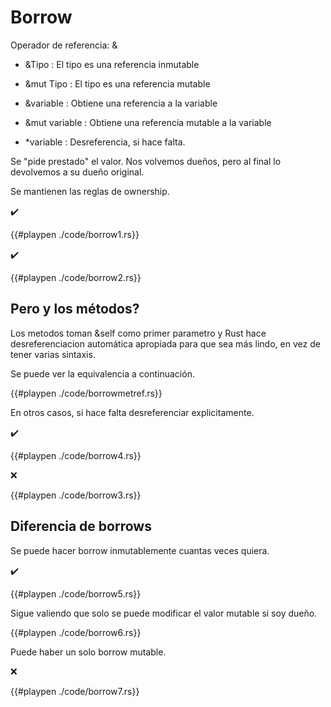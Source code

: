 # Borrow

Operador de referencia: &

* &Tipo : El tipo es una referencia inmutable

* &mut Tipo : El tipo es una referencia mutable

* &variable : Obtiene una referencia a la variable

* &mut variable : Obtiene una referencia mutable a la variable

* *variable : Desreferencia, si hace falta.

Se "pide prestado" el valor. Nos volvemos dueños, pero al final lo devolvemos a su dueño original.

Se mantienen las reglas de ownership.

✔️

{{#playpen ./code/borrow1.rs}}

✔️

{{#playpen ./code/borrow2.rs}}

## Pero y los métodos?

Los metodos toman &self como primer parametro y Rust hace desreferenciacion automática apropiada para que sea más lindo, en vez de tener varias sintaxis.

Se puede ver la equivalencia a continuación.

{{#playpen ./code/borrowmetref.rs}}

En otros casos, si hace falta desreferenciar explicitamente.

✔️

{{#playpen ./code/borrow4.rs}}

❌

{{#playpen ./code/borrow3.rs}}

## Diferencia de borrows

Se puede hacer borrow inmutablemente cuantas veces quiera.

✔️

{{#playpen ./code/borrow5.rs}}

Sigue valiendo que solo se puede modificar el valor mutable si soy dueño.

{{#playpen ./code/borrow6.rs}}

Puede haber un solo borrow mutable.

❌

{{#playpen ./code/borrow7.rs}}

